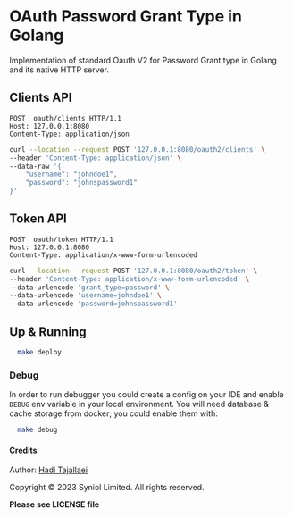 # OAuth Password Grant Type in Golang
Implementation of standard Oauth V2 for Password Grant type in Golang 
and its native HTTP server.


## Clients API
```text
POST  oauth/clients HTTP/1.1
Host: 127.0.0.1:8080
Content-Type: application/json
```

```bash
curl --location --request POST '127.0.0.1:8080/oauth2/clients' \
--header 'Content-Type: application/json' \
--data-raw '{
    "username": "johndoe1",
    "password": "johnspassword1"
}'
```

## Token API
```text
POST  oauth/token HTTP/1.1
Host: 127.0.0.1:8080
Content-Type: application/x-www-form-urlencoded
```

```bash
curl --location --request POST '127.0.0.1:8080/oauth2/token' \
--header 'Content-Type: application/x-www-form-urlencoded' \
--data-urlencode 'grant_type=password' \
--data-urlencode 'username=johndoe1' \
--data-urlencode 'password=johnspassword1'
```


## Up & Running

```bash
  make deploy
```


### Debug
In order to run debugger you could create a config on your IDE and enable `DEBUG` env variable in your 
local environment. You will need database & cache storage from docker; you could enable them with:

```bash
  make debug
```



#### Credits
Author: [Hadi Tajallaei](mailto:hadi@syniol.com)

Copyright &copy; 2023 Syniol Limited. All rights reserved.

__Please see LICENSE file__
